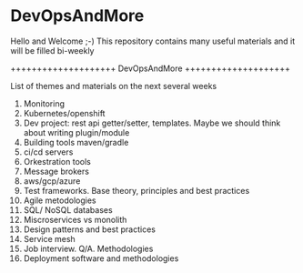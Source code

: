 # DevOpsAndMore
Hello and Welcome ;-) This repository contains many useful materials and it will be filled bi-weekly

++++++++++++++++++++ DevOpsAndMore ++++++++++++++++++++ 

List of themes and materials on the next several weeks
1. Monitoring
2. Kubernetes/openshift
3. Dev project: rest api getter/setter, templates. Maybe we should think about writing plugin/module
4. Building tools maven/gradle
5. ci/cd servers
6. Orkestration tools
7. Message brokers
8. aws/gcp/azure
9. Test frameworks. Base theory, principles and best practices
10. Agile metodologies
11. SQL/ NoSQL databases
12. Miscroservices vs monolith
13. Design patterns and best practices
14. Service mesh
15. Job interview. Q/A. Methodologies
16. Deployment software and methodologies
